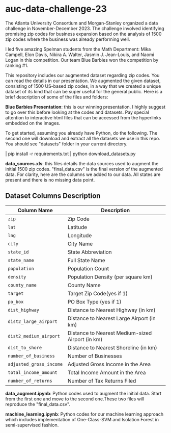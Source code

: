 # auc-data-challenge-23

The Atlanta University Consortium and Morgan-Stanley organized a data challenge in November-December 2023. The challenge involved identifying promising zip codes for business expansion based on the analysis of 1500 zip codes where the business was already performing well.

I led five amazing Spelman students from the Math Department: Mika Campell, Elon Davis, Nikira A. Walter, Jasmin J. Jean-Louis, and Naomi Logan in this competition. Our team Blue Barbies won the competition by ranking #1.

This repository includes our augmented dataset regarding zip codes. You can read the details in our presentation. We augmented the given dataset, consisting of 1500 US-based zip codes, in a way that we created a unique dataset of its kind that can be super useful for the general public. Here is a brief description of some of the files and folders:

**Blue Barbies Presentation**: this is our winning presentation. I highly suggest to go over this before looking at the codes and datasets. Pay special attention to interactive html files that can be accessed from the hyperlinks embedded on the images.

To get started, assuming you already have Python, do the following. The second one will download and extract all the datasets we use in this repo. You should see "datasets" folder in your current directory.

| pip install -r requirements.txt
| python download_datasets.py


**data_sources.xls**: this files details the data sources used to augment the initial 1500 zip codes. "final_data.csv" is the final version of the augmented data.
For clarity, here are the columns we added to our data. All states are present and there is no missing data point.

## Dataset Columns Description

| Column Name              | Description                                               |
|--------------------------|-----------------------------------------------------------|
| `zip`                    | Zip Code                                                  |
| `lat`                    | Latitude                                                  |
| `lng`                    | Longitude                                                 |
| `city`                   | City Name                                                 |
| `state_id`               | State Abbreviation                                        |
| `state_name`             | Full State Name                                           |
| `population`             | Population Count                                          |
| `density`                | Population Density (per square km)                        |
| `county_name`            | County Name                                               |
| `target`                 | Target Zip Code(yes if 1)                                 |
| `po_box`                 | PO Box Type (yes if 1)                                    |
| `dist_highway`           | Distance to Nearest Highway (in km)                       |
| `dist2_large_airport`    | Distance to Nearest Large Airport (in km)                 |
| `dist2_medium_airport`   | Distance to Nearest Medium-sized Airport (in km)          |
| `dist_to_shore`          | Distance to Nearest Shoreline (in km)                     |
| `number_of_business`     | Number of Businesses                                      |
| `adjusted_gross_income`  | Adjusted Gross Income in the Area                         |
| `total_income_amount`    | Total Income Amount in the Area                           |
| `number_of_returns`      | Number of Tax Returns Filed                               |

**data_augment.ipynb**: Python codes used to augment the initial data. Start from the first one and move to the second one.These two files will reproduce the "final_data.csv".

**machine_learning.ipynb**: Python codes for our machine learning approach which includes implementation of One-Class-SVM and Isolation Forest in semi-supervised fashion.
